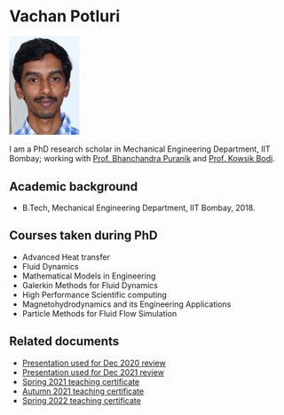 # Vachan Potluri

<img src="photo-crop.jpg" alt="DashBoard" 
     style="max-width: 25%;"></img>

I am a PhD research scholar in Mechanical Engineering Department, IIT Bombay; working with [Prof. Bhanchandra Puranik](https://www.me.iitb.ac.in/?q=faculty/Prof.%20Bhalchandra%20Puranik) and [Prof. Kowsik Bodi](https://www.aero.iitb.ac.in/home/people/faculty/kbodi).

## Academic background
- B.Tech, Mechanical Engineering Department, IIT Bombay, 2018.

## Courses taken during PhD
- Advanced Heat transfer
- Fluid Dynamics
- Mathematical Models in Engineering
- Galerkin Methods for Fluid Dynamics
- High Performance Scientific computing
- Magnetohydrodynamics and its Engineering Applications
- Particle Methods for Fluid Flow Simulation

## Related documents
- [Presentation used for Dec 2020 review](review_dec_2020_presentation.pdf)
- [Presentation used for Dec 2021 review](review_dec_2021_presentation.pdf)
- [Spring 2021 teaching certificate](teaching_certificate_spring2021.pdf)
- [Autumn 2021 teaching certificate](teaching_certificate_autumn2021.pdf)
- [Spring 2022 teaching certificate](teaching_certificate_spring2022.pdf)

